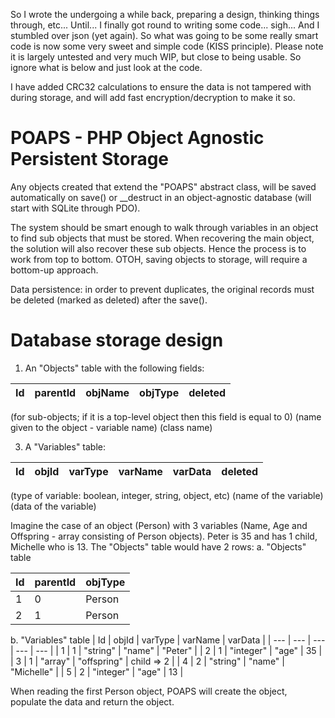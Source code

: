 So I wrote the undergoing a while back, preparing a design, thinking things through, etc... Until... I finally got round to writing some code... sigh... And I stumbled over json (yet again). So what was going to be some really smart code is now some very sweet and simple code (KISS principle). Please note it is largely untested and very much WIP, but close to being usable. So ignore what is below and just look at the code.

I have added CRC32 calculations to ensure the data is not tampered with during storage, and will add fast encryption/decryption to make it so.

# POAPS - PHP Object Agnostic Persistent Storage

Any objects created that extend the "POAPS" abstract class, will be saved automatically on save() or __destruct in an object-agnostic database (will start with SQLite through PDO).

The system should be smart enough to walk through variables in an object to find sub objects that must be stored. When recovering the main object, the solution will also recover these sub objects. Hence the process is to work from top to bottom. OTOH, saving objects to storage, will require a bottom-up approach.

Data persistence: in order to prevent duplicates, the original records must be deleted (marked as deleted) after the save().

# Database storage design

1. An "Objects" table with the following fields:
   
| Id | parentId | objName | objType | deleted |
| --- | --- | --- | --- | --- |


(for sub-objects; if it is a top-level object then this field is equal to 0)
(name given to the object - variable name)
(class name)

3. A "Variables" table:

| Id | objId | varType | varName | varData | deleted |
| --- | --- | ---| --- | --- | --- |


(type of variable: boolean, integer, string, object, etc)
(name of the variable)
(data of the variable)


Imagine the case of an object (Person) with 3 variables (Name, Age and Offspring - array consisting of Person objects). Peter is 35 and has 1 child, Michelle who is 13. The "Objects" table would have 2 rows:
a. "Objects" table

| Id | parentId | objType |
| --- | --- |--- |
| 1 | 0 | Person |
| 2 | 1 | Person |



b. "Variables" table
| Id | objId | varType | varName | varData |
| --- | --- | --- | --- | --- |
| 1 | 1 | "string" | "name" | "Peter" |
| 2 | 1 | "integer" | "age" | 35 |
| 3 | 1 | "array" | "offspring" | child => 2 |
| 4 | 2 | "string" | "name" | "Michelle" |
| 5 | 2 | "integer" | "age" | 13 |

When reading the first Person object, POAPS will create the object, populate the data and return the object.



